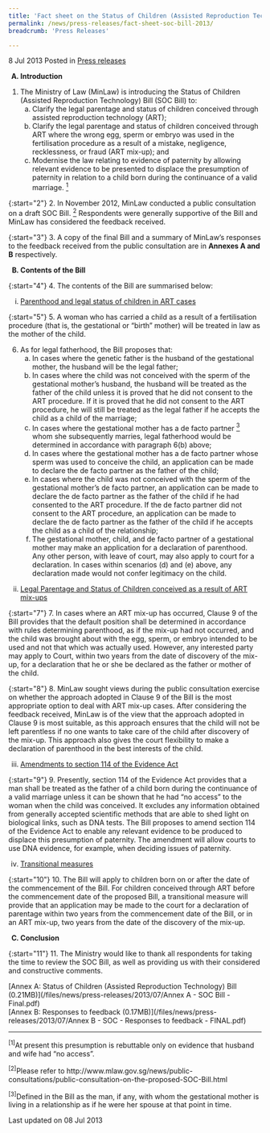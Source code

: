 ```yaml
---
title: 'Fact sheet on the Status of Children (Assisted Reproduction Technology) Bill'
permalink: /news/press-releases/fact-sheet-soc-bill-2013/
breadcrumb: 'Press Releases'

---
```



8 Jul 2013 Posted in [Press releases](/news/press-releases)

<ol style="list-style-type: upper-alpha; font-weight: bold;">
<li>Introduction</li>
</ol>

<ol>
<li>The Ministry of Law (MinLaw) is introducing the Status of Children (Assisted Reproduction Technology) Bill (SOC Bill) to:

<ol style="list-style-type: lower-alpha;">


<li>Clarify the legal parentage and status of children conceived through assisted reproduction technology (ART);</li>


<li>Clarify the legal parentage and status of children conceived through ART where the wrong egg, sperm or embryo was used in the fertilisation procedure as a result of a mistake, negligence, recklessness, or fraud (ART mix-up); and </li>


<li>Modernise the law relating to evidence of paternity by allowing relevant evidence to be presented to displace the presumption of paternity in relation to a child born during the continuance of a valid marriage. <a href="#presumption"><sup>1</sup></a> </li>




</ol>

</li>
</ol>


{:start="2"}
2. In November 2012, MinLaw conducted a public consultation on a draft SOC Bill. <a href="#bill"><sup>2</sup></a>  Respondents were generally supportive of the Bill and MinLaw has considered the feedback received.

{:start="3"}
3. A copy of the final Bill and a summary of MinLaw’s responses to the feedback received from the public consultation are in **Annexes A and B** respectively.


<ol start="2" style="list-style-type: upper-alpha; font-weight: bold;">
<li>Contents of the Bill</li>
</ol>

{:start="4"}
4. The contents of the Bill are summarised below:

<ol style="list-style-type: lower-roman;">
<li><u> Parenthood and legal status of children in ART cases</u></li>
</ol>

{:start="5"}
5. A woman who has carried a child as a result of a fertilisation procedure (that is, the gestational or “birth” mother) will be treated in law as the mother of the child. 

<ol start="6">
<li>As for legal fatherhood, the Bill proposes that:

<ol style="list-style-type: lower-alpha;">

<li>In cases where the genetic father is the husband of the gestational mother, the husband will be the legal father;</li> 


<li>In cases where the child was not conceived with the sperm of the gestational mother’s husband, the husband will be treated as the father of the child unless it is proved that he did not consent to the ART procedure. If it is proved that he did not consent to the ART procedure, he will still be treated as the legal father if he accepts the child as a child of the marriage;</li>


<li>In cases where the gestational mother has a de facto partner <a href="#relationship"><sup>3</sup></a> whom she subsequently marries, legal fatherhood would be determined in accordance with paragraph 6(b) above;</li>


<li>In cases where the gestational mother has a de facto partner whose sperm was used to conceive the child, an application can be made to declare the de facto partner as the father of the child;</li>


<li>In cases where the child was not conceived with the sperm of the gestational mother’s de facto partner, an application can be made to declare the de facto partner as the father of the child if he had consented to the ART procedure. If the de facto partner did not consent to the ART procedure, an application can be made to declare the de facto partner as the father of the child if he accepts the child as a child of the relationship;</li>


<li>The gestational mother, child, and de facto partner of a gestational mother may make an application for a declaration of parenthood. Any other person, with leave of court, may also apply to court for a declaration. In cases within scenarios (d) and (e) above, any declaration made would not confer legitimacy on the child.</li>



</ol>


</li>

</ol>

<ol start="2" style="list-style-type: lower-roman;">
<li><u>Legal Parentage and Status of Children conceived as a result of ART mix-ups</u></li>
</ol>


{:start="7"}
7. In cases where an ART mix-up has occurred, Clause 9 of the Bill provides that the default position shall be determined in accordance with rules determining parenthood, as if the mix-up had not occurred, and the child was brought about with the egg, sperm, or embryo intended to be used and not that which was actually used. However, any interested party may apply to Court, within two years from the date of discovery of the mix-up, for a declaration that he or she be declared as the father or mother of the child.


{:start="8"}
8. MinLaw sought views during the public consultation exercise on whether the approach adopted in Clause 9 of the Bill is the most appropriate option to deal with ART mix-up cases. After considering the feedback received, MinLaw is of the view that the approach adopted in Clause 9 is most suitable, as this approach ensures that the child will not be left parentless if no one wants to take care of the child after discovery of the mix-up. This approach also gives the court flexibility to make a declaration of parenthood in the best interests of the child.




<ol start="3" style="list-style-type: lower-roman;">
<li><u>Amendments to section 114 of the Evidence Act</u></li>
</ol>


{:start="9"}
9. Presently, section 114 of the Evidence Act provides that a man shall be treated as the father of a child born during the continuance of a valid marriage unless it can be shown that he had “no access” to the woman when the child was conceived. It excludes any information obtained from generally accepted scientific methods that are able to shed light on biological links, such as DNA tests.  The Bill proposes to amend section 114 of the Evidence Act to enable any relevant evidence to be produced to displace this presumption of paternity.  The amendment will allow courts to use DNA evidence, for example, when deciding issues of paternity.


<ol start="4" style="list-style-type: lower-roman;">
<li><u>Transitional measures</u></li>
</ol>

{:start="10"}
10. The Bill will apply to children born on or after the date of the commencement of the Bill. For children conceived through ART before the commencement date of the proposed Bill, a transitional measure will provide that an application may be made to the court for a declaration of parentage within two years from the commencement date of the Bill, or in an ART mix-up, two years from the date of the discovery of the mix-up.


<ol start="3" style="list-style-type: upper-alpha; font-weight: bold;">
<li>Conclusion</li>
</ol>

{:start="11"}
11. The Ministry would like to thank all respondents for taking the time to review the SOC Bill, as well as providing us with their considered and constructive comments.   

[Annex A: Status of Children (Assisted Reproduction Technology) Bill (0.21MB)](/files/news/press-releases/2013/07/Annex A - SOC Bill - Final.pdf)  
[Annex B: Responses to feedback (0.17MB)](/files/news/press-releases/2013/07/Annex B - SOC - Responses to feedback - FINAL.pdf)

---

<p id="presumption"><sup>[1]</sup>At present this presumption is rebuttable only on evidence that husband and wife had “no access”.</p>
<p id="bill"><sup>[2]</sup>Please refer to http://www.mlaw.gov.sg/news/public-consultations/public-consultation-on-the-proposed-SOC-Bill.html</p> 
<p id="relationship"><sup>[3]</sup>Defined in the Bill as the man, if any, with whom the gestational mother is living in a relationship as if he were her spouse at that point in time.</p>


<p class="right-side-updated">Last updated on 08 Jul 2013</p>
